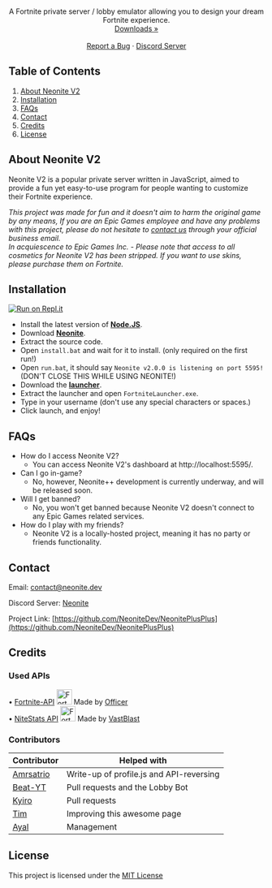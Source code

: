 

<!-- PROJECT SHIELDS -->
<!--
*** I'm using markdown "reference style" links for readability.
*** Reference links are enclosed in brackets [ ] instead of parentheses ( ).
*** See the bottom of this document for the declaration of the reference variables
*** for contributors-url, forks-url, etc. This is an optional, concise syntax you may use.
*** https://www.markdownguide.org/basic-syntax/#reference-style-links
-->

<!-- PROJECT LOGO -->
<br />
<p align="center">
  <p align="center">
    A Fortnite private server / lobby emulator allowing you to design your dream Fortnite experience.
	<br />
	<a href="https://github.com/NeoniteDev/NeoniteV2/releases">Downloads »</a>
    <br />
    <br />
    <a href="https://github.com/NeoniteDev/NeoniteV2/issues">Report a Bug</a>
    ·
    <a href="https://dsc.gg/neonite">Discord Server</a>
  </p>
</p>



<!-- TABLE OF CONTENTS -->
## Table of Contents

<ol>
    <li><a href="#about-neonite-v2">About Neonite V2</a></li>
    <li><a href="#installation">Installation</a></li>
	<li><a href="#faqs">FAQs</a></li>
    <li><a href="#contact">Contact</a></li>
    <li><a href="#credits">Credits</a></li>
    <li><a href="#license">License</a></li>
</ol>



<!-- ABOUT NEONITEV2 -->
## About Neonite V2

Neonite V2 is a popular private server written in JavaScript, aimed to provide a fun yet easy-to-use program for people wanting to customize their Fortnite experience.

_This project was made for fun and it doesn't aim to harm the original game by any means, If you are an Epic Games employee and have any problems with this project, please do not hesitate to [contact us](#contact) through your official business email._ <br>
_In acquiescence to Epic Games Inc. - Please note that access to all cosmetics for Neonite V2 has been stripped. If you want to use skins, please purchase them on Fortnite._



<!-- INSTALL -->
## Installation
[![Run on Repl.it](https://repl.it/badge/github/kem0o/neonitev2)](https://repl.it/github/kem0o/neonitev2)

- Install the latest version of **[Node.JS](https://nodejs.org/en/download/current/)**.
- Download **[Neonite](https://github.com/NeoniteDev/NeoniteV2/releases)**.
- Extract the source code.
- Open `install.bat` and wait for it to install. (only required on the first run!)	
- Open `run.bat`, it should say `Neonite v2.0.0 is listening on port 5595!` (DON'T CLOSE THIS WHILE USING NEONITE!)	
- Download the **[launcher](https://github.com/NeoniteDev/NeoniteV2/blob/main/public/launcher.zip?raw=true)**.	
- Extract the launcher and open `FortniteLauncher.exe`.
- Type in your username (don't use any special characters or spaces.)	
- Click launch, and enjoy!



<!-- FAQs -->
## FAQs

 * How do I access Neonite V2?
   * You can access Neonite V2's dashboard at http://localhost:5595/.
 * Can I go in-game?
   * No, however, Neonite++ development is currently underway, and will be released soon.
 * Will I get banned?
   * No, you won't get banned because Neonite V2 doesn't connect to any Epic Games related services.
 * How do I play with my friends?
   * Neonite V2 is a locally-hosted project, meaning it has no party or friends functionality.



<!-- CONTACT -->
## Contact

Email: <a href="mailto:contact@neonite.dev">contact@neonite.dev</a>

Discord Server: [Neonite](https://dsc.gg/neonite)

Project Link: [https://github.com/NeoniteDev/NeonitePlusPlus](https://github.com/NeoniteDev/NeonitePlusPlus)



<!-- CREDITS -->
## Credits

### Used APIs
• [Fortnite-API](https://fortnite-api.com/) <img src="https://fortnite-api.com/assets/img/logo.png" width="30" title="Fortnite-API"> Made by [Officer](https://github.com/NotOfficer) <br>
• [NiteStats API](https://nitestats.com/) <img src="https://api.nitestats.com/v1/static/ns-logo.png" width="30" title="Fortnite-API"> Made by [VastBlast](https://github.com/VastBlast)

### Contributors

| Contributor | Helped with |
| ----------- | ----------- |
| [Amrsatrio](https://github.com/Amrsatrio)  | Write-up of profile.js and API-reversing |
| [Beat-YT](https://github.com/Beat-YT)   | Pull requests and the Lobby Bot |
| [Kyiro](https://github.com/Kyiro)   | Pull requests |
| [Tim](https://github.com/timjans01)   | Improving this awesome page |
| [Ayal](https://github.com/AyalX)   | Management |



<!-- LICENSE -->
## License

This project is licensed under the [MIT License](https://opensource.org/licenses/MIT)
